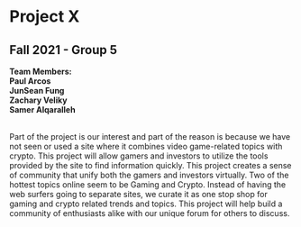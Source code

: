 # Project X 

## Fall 2021 - Group 5
<b>
Team Members: <br>
Paul Arcos <br>
JunSean Fung <br>
Zachary Veliky <br>
Samer Alqaralleh <br>
<br>
</b>
<p>
Part of the project is our interest and part of the reason is because we have not seen or used a site where
it combines video game-related topics with crypto. This project will allow gamers and investors to utilize
the tools provided by the site to find information quickly. This project creates a sense of community that
unify both the gamers and investors virtually. Two of the hottest topics online seem to be Gaming and
Crypto. Instead of having the web surfers going to separate sites, we curate it as one stop shop for
gaming and crypto related trends and topics. This project will help build a community of enthusiasts alike
with our unique forum for others to discuss.
</p>